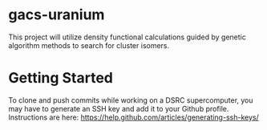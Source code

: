 gacs-uranium
============

This project will utilize density functional calculations guided by genetic algorithm methods to search for cluster isomers. 

Getting Started
===============

To clone and push commits while working on a DSRC supercomputer, you may have to generate an SSH key 
and add it to your Github profile. Instructions are here: https://help.github.com/articles/generating-ssh-keys/
